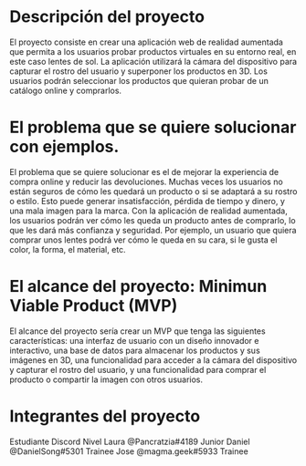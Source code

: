 # Descripción del proyecto

El proyecto consiste en crear una aplicación web de realidad aumentada que permita a los usuarios probar productos virtuales en su entorno real, en este caso lentes de sol. La aplicación utilizará la cámara del dispositivo para capturar el rostro del usuario y superponer los productos en 3D. Los usuarios podrán seleccionar los productos que quieran probar de un catálogo online y comprarlos.

# El problema que se quiere solucionar con ejemplos.

El problema que se quiere solucionar es el de mejorar la experiencia de compra online y reducir las devoluciones. Muchas veces los usuarios no están seguros de cómo les quedará un producto o si se adaptará a su rostro o estilo. Esto puede generar insatisfacción, pérdida de tiempo y dinero, y una mala imagen para la marca. Con la aplicación de realidad aumentada, los usuarios podrán ver cómo les queda un producto antes de comprarlo, lo que les dará más confianza y seguridad. Por ejemplo, un usuario que quiera comprar unos lentes podrá ver cómo le queda en su cara, si le gusta el color, la forma, el material, etc.

# El alcance del proyecto: Minimun Viable Product (MVP)

El alcance del proyecto sería crear un MVP que tenga las siguientes características: una interfaz de usuario con un diseño innovador e interactivo, una base de datos para almacenar los productos y sus imágenes en 3D, una funcionalidad para acceder a la cámara del dispositivo y capturar el rostro del usuario, y una funcionalidad para comprar el producto o compartir la imagen con otros usuarios.

# Integrantes del proyecto

Estudiante	Discord	Nivel
Laura	@Pancratzia#4189    Junior
Daniel	@DanielSong#5301    Trainee
Jose	@magma.geek#5933	Trainee